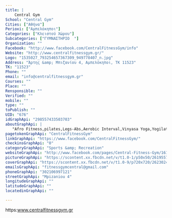 ```yaml
---
title: |
    Central Gym
School: "Central Gym"
Cities: ["Αθήνα"]
Perioxi: ["Αμπελόκηποι"]
Categories: ["Κλειστού Χώρου"]
Subcategories: ["ΓΥΜΝΑΣΤΗΡΙΟ  "]
Organization: ""
Facebook: "http://www.facebook.com/CentralFitnessGym/info"
Website: "http://www.centralfitnessgym.gr/"
Logo: "1535027_793254657367309_949778407_n.jpg"
Address: "Άρτης &amp; Μπιζανίου 4, Αμπελόκηποι, ΤΚ 11523"
TK: "11523"
Phone: ""
email: "info@centralfitnessgym.gr"
Courses: ""
Place: ""
Rensponsible: ""
Verified: ""
mobile: ""
type: ""
toPublish: ""
UID: "676"
idGraphApi: "298557433503703"
aboutGraphApi: | 
   "Afro Fitness,pilates,Legs-Abs,Aerobic Interval,Vinyasa Yoga,Yogilates,Tae Bo,Hips+Body strength,Kick boxing,Wing Tsjun,Total body,Pace Hps-Abs,Body Strength,Step Total Body,Step Interval,Hips+Abs,Pilates,Dance Aerobic,Body Pump"
pagetokenGraphApi: "CentralFitnessGym"
linkGraphApi: "https://www.facebook.com/CentralFitnessGym/"
checkinsGraphApi: "0"
categoryGraphApi: "Sports &amp; Recreation"
websiteGraphApi: "http://www.facebook.com/pages/Central-Fitness-Gym/161775823885844"
pictureGraphApi: "https://scontent.xx.fbcdn.net/v/t1.0-1/p50x50/26195577_2240123992680361_4673653193063566155_n.jpg?oh=8139b0dc84283ce3030644a9db124646&amp;oe=5B344E14"
coverGraphApi: "https://scontent.xx.fbcdn.net/v/t1.0-9/p720x720/26230245_2240125432680217_7440093794829205056_n.jpg?oh=63515d9805dfce713caaa13f52823acc&amp;oe=5B05C395"
emailsGraphApi: "fitnessgymcentral@gmail.com"
phoneGraphApi: "302106997121"
streetGraphApi: "Mpizaniou 4"
longitudeGraphApi: ""
latitudeGraphApi: ""
locatedinGraphApi: ""

---
```


https:www.centralfitnessgym.gr 


